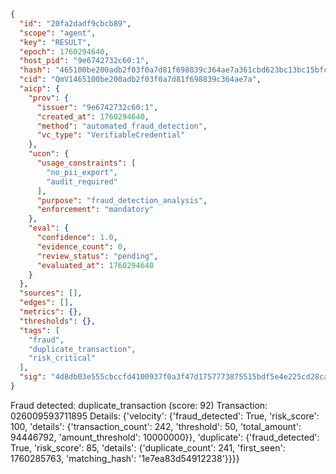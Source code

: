 ```json
{
  "id": "20fa2dadf9cbcb89",
  "scope": "agent",
  "key": "RESULT",
  "epoch": 1760294640,
  "host_pid": "9e6742732c60:1",
  "hash": "465100be200adb2f03f0a7d81f698839c364ae7a361cbd623bc13bc15bfc98e4",
  "cid": "QmV1465100be200adb2f03f0a7d81f698839c364ae7a",
  "aicp": {
    "prov": {
      "issuer": "9e6742732c60:1",
      "created_at": 1760294640,
      "method": "automated_fraud_detection",
      "vc_type": "VerifiableCredential"
    },
    "ucon": {
      "usage_constraints": [
        "no_pii_export",
        "audit_required"
      ],
      "purpose": "fraud_detection_analysis",
      "enforcement": "mandatory"
    },
    "eval": {
      "confidence": 1.0,
      "evidence_count": 0,
      "review_status": "pending",
      "evaluated_at": 1760294640
    }
  },
  "sources": [],
  "edges": [],
  "metrics": {},
  "thresholds": {},
  "tags": [
    "fraud",
    "duplicate_transaction",
    "risk_critical"
  ],
  "sig": "4d8db03e555cbccfd4100937f0a3f47d1757773875515bdf5e4e225cd28cab47"
}
```

Fraud detected: duplicate_transaction (score: 92)
Transaction: 026009593711895
Details: {'velocity': {'fraud_detected': True, 'risk_score': 100, 'details': {'transaction_count': 242, 'threshold': 50, 'total_amount': 94446792, 'amount_threshold': 10000000}}, 'duplicate': {'fraud_detected': True, 'risk_score': 85, 'details': {'duplicate_count': 241, 'first_seen': 1760285763, 'matching_hash': '1e7ea83d54912238'}}}}